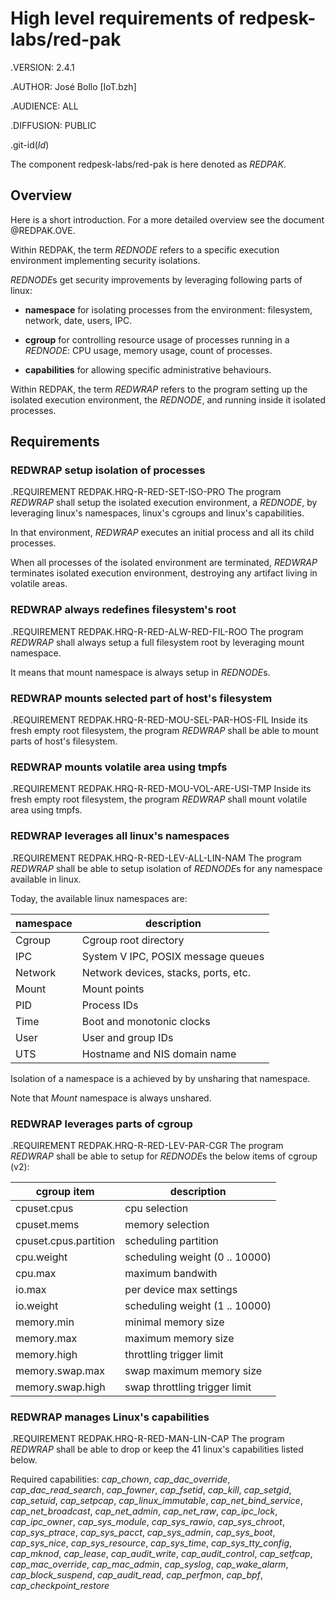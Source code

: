 # High level requirements of redpesk-labs/red-pak

.VERSION: 2.4.1

.AUTHOR: José Bollo [IoT.bzh]

.AUDIENCE: ALL

.DIFFUSION: PUBLIC

.git-id($Id$)

The component redpesk-labs/red-pak is here denoted as *REDPAK*.

## Overview

Here is a short introduction. For a more detailed overview
see the document @REDPAK.OVE.

Within REDPAK, the term *REDNODE* refers to a specific execution
environment implementing security isolations.

*REDNODE*s get security improvements by leveraging following
parts of linux:

 - **namespace** for isolating processes from the environment:
 filesystem, network, date, users, IPC.

- **cgroup** for controlling resource usage of processes running
  in a *REDNODE*: CPU usage, memory usage, count of processes.

- **capabilities** for allowing specific administrative behaviours.

Within REDPAK, the term *REDWRAP* refers to the program setting
up the isolated execution environment, the *REDNODE*, and running
inside it isolated processes.

## Requirements

### REDWRAP setup isolation of processes

.REQUIREMENT REDPAK.HRQ-R-RED-SET-ISO-PRO
The program *REDWRAP* shall setup the isolated execution environment,
a *REDNODE*, by leveraging linux's namespaces, linux's cgroups and
linux's capabilities.

In that environment, *REDWRAP* executes an initial process and
all its child processes.

When all processes of the isolated environment are terminated,
*REDWRAP* terminates isolated execution environment, destroying
any artifact living in volatile areas.


### REDWRAP always redefines filesystem's root

.REQUIREMENT REDPAK.HRQ-R-RED-ALW-RED-FIL-ROO
The program *REDWRAP* shall always setup a full filesystem root
by leveraging mount namespace.

It means that mount namespace is always setup in *REDNODE*s.


### REDWRAP mounts selected part of host's filesystem

.REQUIREMENT REDPAK.HRQ-R-RED-MOU-SEL-PAR-HOS-FIL
Inside its fresh empty root filesystem, the program *REDWRAP*
shall be able to mount parts of host's filesystem.


### REDWRAP mounts volatile area using tmpfs

.REQUIREMENT REDPAK.HRQ-R-RED-MOU-VOL-ARE-USI-TMP
Inside its fresh empty root filesystem, the program *REDWRAP*
shall mount volatile area using tmpfs.


### REDWRAP leverages all linux's namespaces

.REQUIREMENT REDPAK.HRQ-R-RED-LEV-ALL-LIN-NAM
The program *REDWRAP* shall be able to setup isolation of *REDNODE*s for
any namespace available in linux.

Today, the available linux namespaces are:

| namespace | description                          |
|-----------|--------------------------------------|
| Cgroup    | Cgroup root directory                |
| IPC       | System V IPC, POSIX  message queues  |
| Network   | Network devices, stacks, ports, etc. |
| Mount     | Mount points                         |
| PID       | Process IDs                          |
| Time      | Boot and monotonic clocks            |
| User      | User and group IDs                   |
| UTS       | Hostname and NIS domain name         |

Isolation of a namespace is a achieved by by unsharing that namespace.

Note that *Mount* namespace is always unshared.

### REDWRAP leverages parts of cgroup

.REQUIREMENT REDPAK.HRQ-R-RED-LEV-PAR-CGR
The program *REDWRAP* shall be able to setup for *REDNODE*s
the below items of cgroup (v2):

| cgroup item           | description                    |
|-----------------------|--------------------------------|
| cpuset.cpus           | cpu selection                  |
| cpuset.mems           | memory selection               |
| cpuset.cpus.partition | scheduling partition           |
| cpu.weight            | scheduling weight (0 .. 10000) |
| cpu.max               | maximum bandwith               |
| io.max                | per device max settings        |
| io.weight             | scheduling weight (1 .. 10000) |
| memory.min            | minimal memory size            |
| memory.max            | maximum memory size            |
| memory.high           | throttling trigger limit       |
| memory.swap.max       | swap maximum memory size       |
| memory.swap.high      | swap throttling trigger limit  |

### REDWRAP manages Linux's capabilities

.REQUIREMENT REDPAK.HRQ-R-RED-MAN-LIN-CAP
The program *REDWRAP* shall be able to drop or keep the
41 linux's capabilities listed below.

Required capabilities:
    *cap_chown*,
    *cap_dac_override*,
    *cap_dac_read_search*,
    *cap_fowner*,
    *cap_fsetid*,
    *cap_kill*,
    *cap_setgid*,
    *cap_setuid*,
    *cap_setpcap*,
    *cap_linux_immutable*,
    *cap_net_bind_service*,
    *cap_net_broadcast*,
    *cap_net_admin*,
    *cap_net_raw*,
    *cap_ipc_lock*,
    *cap_ipc_owner*,
    *cap_sys_module*,
    *cap_sys_rawio*,
    *cap_sys_chroot*,
    *cap_sys_ptrace*,
    *cap_sys_pacct*,
    *cap_sys_admin*,
    *cap_sys_boot*,
    *cap_sys_nice*,
    *cap_sys_resource*,
    *cap_sys_time*,
    *cap_sys_tty_config*,
    *cap_mknod*,
    *cap_lease*,
    *cap_audit_write*,
    *cap_audit_control*,
    *cap_setfcap*,
    *cap_mac_override*,
    *cap_mac_admin*,
    *cap_syslog*,
    *cap_wake_alarm*,
    *cap_block_suspend*,
    *cap_audit_read*,
    *cap_perfmon*,
    *cap_bpf*,
    *cap_checkpoint_restore*
